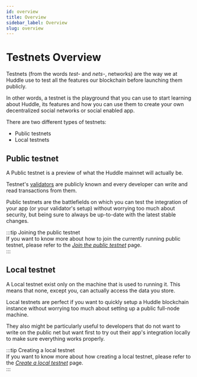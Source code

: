 ```yaml
---
id: overview
title: Overview
sidebar_label: Overview
slug: overview
---
```


# Testnets Overview
Testnets (from the words _test-_ and _nets-_, networks) are the way we at Huddle use to test all the features our blockchain before launching them publicly. 

In other words, a testnet is the playground that you can use to start learning about Huddle, its features and how you can use them to create your own decentralized social networks or social enabled app. 

There are two different types of testnets: 

- Public testnets
- Local testnets

## Public testnet 
A Public testnet is a preview of what the Huddle mainnet will actually be. 

Testnet's [validators](../04-validators/01-overview.md) are publicly known and every developer can write and read transactions from them. 

Public testnets are the battlefields on which you can test the integration of your app (or your validator's setup) without worrying too much about security, but being sure to always be up-to-date with the latest stable changes.

:::tip Joining the public testnet  
If you want to know more about how to join the currently running public testnet, please refer to the [_Join the public testnet_](04-join-public/01-setup.md) page.  
:::     

## Local testnet 
A Local testnet exist only on the machine that is used to running it. This means that none, except you, can actually access the data you store. 

Local testnets are perfect if you want to quickly setup a Huddle blockchain instance without worrying too much about setting up a public full-node machine. 

They also might be particularly useful to developers that do not want to write on the public net but want first to try out their app's integration locally to make sure everything works properly. 

:::tip Creating a local testnet  
If you want to know more about how creating a local testnet, please refer to the [_Create a local testnet_](03-create-local.md) page.  
::: 
